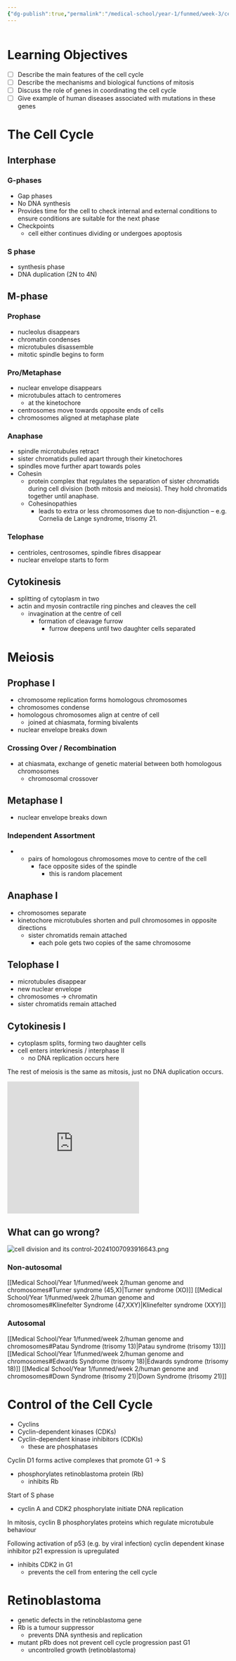 ```yaml
---
{"dg-publish":true,"permalink":"/medical-school/year-1/funmed/week-3/cell-division-and-its-control/","tags":["funmed"]}
---
```


```table-of-contents
```
# Learning Objectives
- [ ] Describe the main features of the cell cycle
- [ ] Describe the mechanisms and biological functions of mitosis
- [ ] Discuss the role of genes in coordinating the cell cycle
- [ ] Give example of human diseases associated with mutations in these genes

# The Cell Cycle

## Interphase
### G-phases
- Gap phases
- No DNA synthesis
- Provides time for the cell to check internal and external conditions to ensure conditions are suitable for the next phase
- Checkpoints
	- cell either continues dividing or undergoes apoptosis

### S phase
- synthesis phase
- DNA duplication (2N to 4N)
## M-phase
### Prophase
- nucleolus disappears
- chromatin condenses
- microtubules disassemble
- mitotic spindle begins to form
### Pro/Metaphase
- nuclear envelope disappears
- microtubules attach to centromeres
	- at the kinetochore
- centrosomes move towards opposite ends of cells
- chromosomes aligned at metaphase plate
### Anaphase
- spindle microtubules retract
- sister chromatids pulled apart through their kinetochores
- spindles move further apart towards poles
- Cohesin
	- protein complex that regulates the separation of sister chromatids during cell division (both mitosis and meiosis). They hold chromatids together until anaphase.
	- Cohesinopathies
		- leads to extra or less chromosomes due to non-disjunction – e.g. Cornelia de Lange syndrome, trisomy 21.
### Telophase
- centrioles, centrosomes, spindle fibres disappear
- nuclear envelope starts to form
## Cytokinesis
- splitting of cytoplasm in two
- actin and myosin contractile ring pinches and cleaves the cell
	- invagination at the centre of cell
		- formation of cleavage furrow
			- furrow deepens until two daughter cells separated

# Meiosis
## Prophase I
- chromosome replication forms homologous chromosomes
- chromosomes condense
- homologous chromosomes align at centre of cell
	- joined at chiasmata, forming bivalents
- nuclear envelope breaks down
### Crossing Over / Recombination
- at chiasmata, exchange of genetic material between both homologous chromosomes
	- chromosomal crossover

## Metaphase I
- nuclear envelope breaks down
### Independent Assortment
- - pairs of homologous chromosomes move to centre of the cell
	- face opposite sides of the spindle
		- this is random placement

## Anaphase I
- chromosomes separate
- kinetochore microtubules shorten and pull chromosomes in opposite directions
	- sister chromatids remain attached
		- each pole gets two copies of the same chromosome

## Telophase I
- microtubules disappear
- new nuclear envelope
- chromosomes -> chromatin
- sister chromatids remain attached

## Cytokinesis I
- cytoplasm splits, forming two daughter cells
- cell enters interkinesis / interphase II
	- no DNA replication occurs here

The rest of meiosis is the same as mitosis, just no DNA duplication occurs.
<iframe height="300" src="https://www.youtube.com/embed/nMEyeKQClqI" title="MEIOSIS - MADE SUPER EASY - ANIMATION" frameborder="0" allow="accelerometer; autoplay; clipboard-write; encrypted-media; gyroscope; picture-in-picture; web-share" referrerpolicy="strict-origin-when-cross-origin" allowfullscreen></iframe>

## What can go wrong?
![cell division and its control-20241007093916643.png](/img/user/Medical%20School/Year%201/funmed/week%203/attachments/cell%20division%20and%20its%20control-20241007093916643.png)

### Non-autosomal
[[Medical School/Year 1/funmed/week 2/human genome and chromosomes#Turner syndrome (45,X)\|Turner syndrome (XO)]]
[[Medical School/Year 1/funmed/week 2/human genome and chromosomes#Klinefelter Syndrome (47,XXY)\|Klinefelter syndrome (XXY)]]

### Autosomal
[[Medical School/Year 1/funmed/week 2/human genome and chromosomes#Patau Syndrome (trisomy 13)\|Patau syndrome (trisomy 13)]]
[[Medical School/Year 1/funmed/week 2/human genome and chromosomes#Edwards Syndrome (trisomy 18)\|Edwards syndrome (trisomy 18)]]
[[Medical School/Year 1/funmed/week 2/human genome and chromosomes#Down Syndrome (trisomy 21)\|Down Syndrome (trisomy 21)]]

# Control of the Cell Cycle
- Cyclins
- Cyclin-dependent kinases (CDKs)
- Cyclin-dependent kinase inhibitors (CDKIs)
	- these are phosphatases

Cyclin D1 forms active complexes that promote G1 -> S
- phosphorylates retinoblastoma protein (Rb)
	- inhibits Rb

Start of S phase
- cyclin A and CDK2 phosphorylate initiate DNA replication

In mitosis, cyclin B phosphorylates proteins which regulate microtubule behaviour

Following activation of p53 (e.g. by viral infection) cyclin dependent kinase inhibitor p21 expression is upregulated
- inhibits CDK2 in G1
	- prevents the cell from entering the cell cycle

# Retinoblastoma
- genetic defects in the retinoblastoma gene
- Rb is a tumour suppressor
	- prevents DNA synthesis and replication
- mutant pRb does not prevent cell cycle progression past G1
	- uncontrolled growth (retinoblastoma)